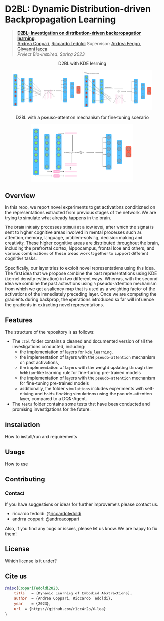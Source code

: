 # D2BL: Dynamic Distribution-driven Backpropagation Learning
> [**D2BL: Investigation on distribution-driven backpropagation learning**](https://github.com/404/),            
> [Andrea Coppari](https://it.linkedin.com/in/andreacoppari1005), [Riccardo Tedoldi](https://www.instagram.com/riccardotedoldi/)
Supervisor: [Andrea Ferigo](https://it.linkedin.com/in/andrea-ferigo), [Giovanni Iacca](https://it.linkedin.com/in/giovanniiacca)  
> *Project Bio-inspired, Spring 2023* 
<p align="center">D2BL with KDE learning</p>
<p align="center">
 <img src="img/D2BL-2.svg" width="45%">
 <img src="img/D2BL.svg" width="45%" >
</p>
<p align="center">D2BL with a pseuso-attention mechanism for fine-tuning scenario</p>
<p align="center">
 <img src="img/D2BL-4.svg" width="66%" >
</p>


## Overview

In this repo, we report novel experiments to get activations conditioned on the representations extracted from previous stages of the network. We are trying to simulate what already happens in the brain. 

The brain initially processes stimuli at a low level, after which the signal is sent to higher cognitive areas involved in mental processes such as attention, memory, language, problem-solving, decision making and creativity. These higher cognitive areas are distributed throughout the brain, including the prefrontal cortex, hippocampus, frontal lobe and others, and various combinations of these areas work together to support different cognitive tasks. 

Specifically, our layer tries to exploit novel representations using this idea. The first idea that we propose combine the past representations using KDE (kernel density estimation) in two different ways. Whereas, with the second idea we combine the past activations using a pseudo-attention mechanism from which we get a saliency map that is used as a weighting factor of the activations of the immediately preceding layer. Once we are computing the gradients during backprop, the operations introduced so far will influence the gradients in extracting novel representations.
## Features

The structure of the repository is as follows:

+ The `d2bl` folder contains a cleaned and documented version of all the investigations conducted, including:
  + the implementation of layers for `kde_learning`, 
  + the implementation of layers with the `pseudo-attention` mechanism on past activations, 
  + the implementation of layers with the weight updating through the `hebbian`-like learning rule for fine-tuning  pre-trained models,
  + the implementation of layers with the `pseudo-attention` mechanism for fine-tuning pre-trained models
  + additionally, the folder `simulations` includes experiments with self-driving and boids flocking simulations using the pseudo-attention layer, compared to a DQN-Agent.
+ The `tests` folder contains some tests that have been conducted and promising investigations for the future.

## Installation
How to install/run and requirements

## Usage
How to use

## Contributing
### Contact
If you have suggestions or ideas for further improvemets please contact us.
- riccardo tedoldi: [@riccardotedoldi](https://www.instagram.com/riccardotedoldi/)
- andrea coppari: [@andreacoppari](https://it.linkedin.com/in/andreacoppari1005)

Also, if you find any bugs or issues, please let us know. We are happy to fix them!

## License
Which license is it under?


<!-- ### TODO LIST

- [ ] IMPLEMENT VQ-VAE
- [ ] Compare latent spaces (FabLAB seminar plot angle and distance)
- [ ] Parallel axis plot
- [ ] Evaluate hebbian + distribution driven learning
- [x] Implement pipeline with hebbian
- [x] Fix-image
- [x] Chose eval metrics -->
## Cite us
```bibtex
@misc{CoppariTedoldi2023,
    title   = {Dynamic Learning of Embodied Abstractions},
    author  = {Andrea Coppari, Riccardo Tedoldi},
    year    = {2023},
    url  = {https://github.com/r1cc4r2o/d-lea}
}
```

